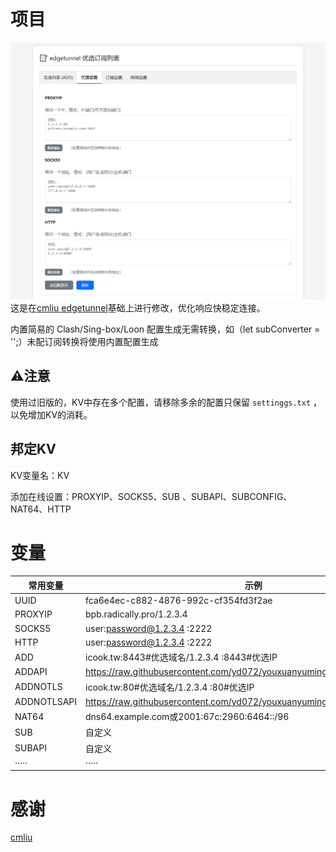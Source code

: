 # 项目
![eom](./eom.png)
这是在[cmliu edgetunnel](https://github.com/cmliu/edgetunnel)基础上进行修改，优化响应快稳定连接。

内置简易的 Clash/Sing-box/Loon 配置生成无需转换，如（let subConverter = '';）未配订阅转换将使用内置配置生成
## ⚠️注意
使用过旧版的，KV中存在多个配置，请移除多余的配置只保留 `settinggs.txt` ，以免增加KV的消耗。

## 邦定KV
KV变量名：KV

添加在线设置：PROXYIP、SOCKS5、SUB 、SUBAPI、SUBCONFIG、NAT64、HTTP

# 变量
| 常用变量 | 示例 |
|--------|---------|
| UUID  | fca6e4ec-c882-4876-992c-cf354fd3f2ae |
| PROXYIP | bpb.radically.pro/1.2.3.4 |
| SOCKS5 | user:password@1.2.3.4 :2222 |
| HTTP | user:password@1.2.3.4 :2222 |
| ADD | icook.tw:8443#优选域名/1.2.3.4 :8443#优选IP |
| ADDAPI | https://raw.githubusercontent.com/yd072/youxuanyuming/refs/heads/main/ip.txt |
| ADDNOTLS | icook.tw:80#优选域名/1.2.3.4 :80#优选IP |
| ADDNOTLSAPI | https://raw.githubusercontent.com/yd072/youxuanyuming/refs/heads/main/ip.txt |
| NAT64 | dns64.example.com或2001:67c:2960:6464::/96 |
| SUB | 自定义 |
| SUBAPI | 自定义 |
| ····· | ····· |

# 感谢
[cmliu](https://github.com/cmliu/edgetunnel)


